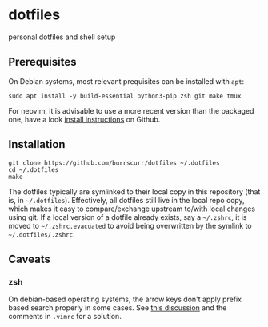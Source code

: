 # dotfiles

personal dotfiles and shell setup

## Prerequisites

On Debian systems, most relevant prequisites can be installed with `apt`:

```
sudo apt install -y build-essential python3-pip zsh git make tmux
```

For neovim, it is advisable to use a more recent version than the packaged one,
have a look [install instructions](https://github.com/neovim/neovim/blob/master/INSTALL.md#pre-built-archives-2)
on Github.

## Installation

```
git clone https://github.com/burrscurr/dotfiles ~/.dotfiles
cd ~/.dotfiles
make
```

The dotfiles typically are symlinked to their local copy
in this repository (that is, in `~/.dotfiles`). Effectively, all dotfiles still
live in the local repo copy, which makes it easy to
compare/exchange upstream to/with local changes using git. If a local version of
a dotfile already exists, say a `~/.zshrc`, it is moved to `~/.zshrc.evacuated`
to avoid being overwritten by the symlink to `~/.dotfiles/.zshrc`.

## Caveats

### zsh

On debian-based operating systems, the arrow keys don't apply prefix based
search properly in some cases. See [this
discussion](https://www.zsh.org/mla/users/2014/msg00567.html)
and the comments in `.vimrc` for a solution.
